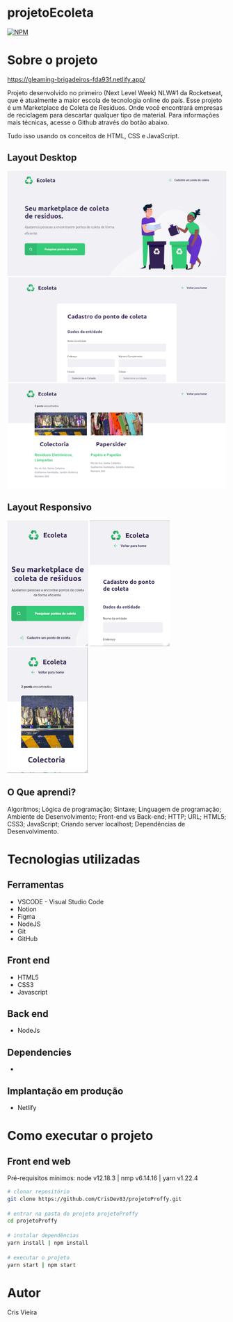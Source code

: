 # projetoEcoleta

[![NPM](https://img.shields.io/npm/l/react)](https://github.com/CrisDev83/projetoEcoleta/blob/master/LICENSE) 

# Sobre o projeto

https://gleaming-brigadeiros-fda93f.netlify.app/

Projeto desenvolvido no primeiro (Next Level Week) NLW#1 da Rocketseat, que é atualmente a maior escola de tecnologia online do país. Esse projeto é um Marketplace de Coleta de Resíduos. Onde você encontrará empresas de reciclagem para descartar qualquer tipo de material. Para informações mais técnicas, acesse o Github através do botão abaixo.

Tudo isso usando os conceitos de HTML, CSS e JavaScript.

## Layout Desktop
<div align="center"> 
    <img src="https://github.com/CrisDev83/assets-projects/blob/master/ecoleta.png" />
    <img src="https://github.com/CrisDev83/assets-projects/blob/master/eco2.png" width="500"/>
    <img src="https://github.com/CrisDev83/assets-projects/blob/master/eco3.png" width="500"/>
</div>

## Layout Responsivo
![mobile1](https://github.com/CrisDev83/assets-projects/blob/master/ecohomemobile.png)
![mobile2](https://github.com/CrisDev83/assets-projects/blob/master/ecocadmobile.png)
![mobile3](https://github.com/CrisDev83/assets-projects/blob/master/ecolistmob.png)

## O Que aprendi?

Algorítmos; Lógica de programação; Sintaxe; Linguagem de programação; Ambiente de Desenvolvimento; Front-end vs Back-end; HTTP; URL; HTML5; CSS3; JavaScript; Criando server localhost; Dependências de Desenvolvimento.
 

# Tecnologias utilizadas
## Ferramentas 
- VSCODE - Visual Studio Code
- Notion
- Figma
- NodeJS
- Git
- GitHub

## Front end
- HTML5
- CSS3
- Javascript

## Back end
- NodeJs


## Dependencies
- 

## Implantação em produção
- Netlify

# Como executar o projeto

## Front end web
Pré-requisitos mínimos: node v12.18.3 | nmp v6.14.16 | yarn v1.22.4

```zsh
# clonar repositório
git clone https://github.com/CrisDev83/projetoProffy.git

# entrar na pasta do projeto projetoProffy
cd projetoProffy

# instalar dependências
yarn install | npm install

# executar o projeto
yarn start | npm start
```

# Autor

Cris Vieira
